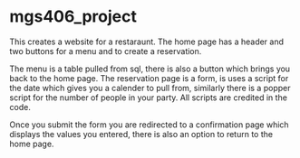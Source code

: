 # mgs406_project

This creates a website for a restaraunt.
The home page has a header and two buttons for a menu and to create a reservation.

  The menu is a table pulled from sql, there is also a button which brings you back to the home page.
  The reservation page is a form, is uses a script for the date which gives you a calender to pull from, similarly there is a popper script for the number of people in your party. 
  All scripts are credited in the code.
  
Once you submit the form you are redirected to a confirmation page which displays the values you entered, there is also an option to return to the home page. 
